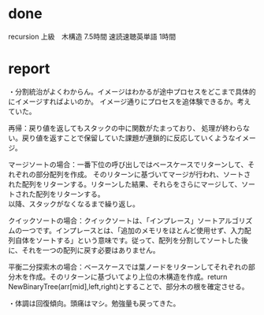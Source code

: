 # done
recursion 上級　木構造 7.5時間
速読速聴英単語 1時間
# report
・分割統治がよくわからん。イメージはわかるが途中プロセスをどこまで具体的にイメージすればよいのか。
イメージ通りにプロセスを追体験できるか。考えていた。</br>

再帰：戻り値を返してもスタックの中に関数がたまっており、
処理が終わらない。戻り値を返すことで保留していた課題が連鎖的に反応していくようなイメージ。</br>

マージソートの場合：一番下位の呼び出しではベースケースでリターンして、それぞれの部分配列を作成。
そのリターンに基づいてマージが行われ、ソートされた配列をリターンする。リターンした結果、それらをさらにマージして、ソートされた配列をリターンする。</br>
以降、スタックがなくなるまで繰り返し。</br>

クイックソートの場合：クイックソートは、「インプレース」ソートアルゴリズムの一つです。インプレースとは、「追加のメモリをほとんど使用せず、入力配列自体をソートする」という意味です。従って、配列を分割してソートした後に、それを一つの配列に戻す必要はありません。</br>


平衡二分探索木の場合：ベースケースでは葉ノードをリターンしてそれぞれの部分木を作成。そのリターンに基づいてより上位の木構造を作成。return NewBinaryTree(arr[mid],left,right)とすることで、部分木の根を確定させる。</br>

・体調は回復傾向。頭痛はマシ。勉強量も戻ってきた。</br>
